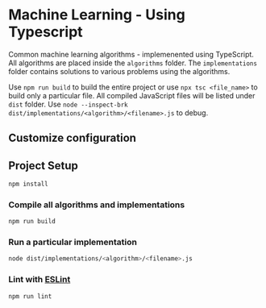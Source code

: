 # Machine Learning - Using Typescript

Common machine learning algorithms - implemenented using TypeScript. All algorithms are placed inside the `algorithms` folder. The `implementations` folder contains solutions to various problems using the algorithms.

Use `npm run build` to build the entire project or use `npx tsc <file_name>` to build only a particular file.
All compiled JavaScript files will be listed under `dist` folder.
Use `node --inspect-brk dist/implementations/<algorithm>/<filename>.js` to debug.  

## Customize configuration

## Project Setup

```sh
npm install
```

### Compile all algorithms and implementations

```sh
npm run build
```

### Run a particular implementation

```sh
node dist/implementations/<algorithm>/<filename>.js
```

### Lint with [ESLint](https://eslint.org/)

```sh
npm run lint
```
